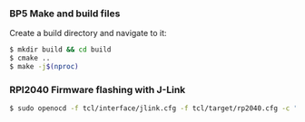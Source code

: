 ### BP5 Make and build files

Create a build directory and navigate to it:

```bash
$ mkdir build && cd build
$ cmake ..
$ make -j$(nproc)
```


### RPI2040 Firmware flashing with J-Link

```bash
$ sudo openocd -f tcl/interface/jlink.cfg -f tcl/target/rp2040.cfg -c "adapter speed 6000"
```
